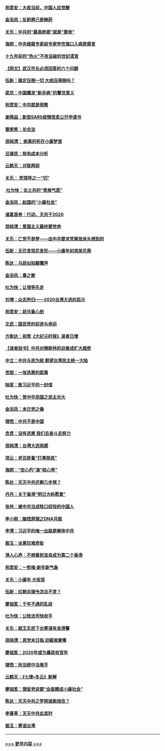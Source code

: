 #### [祝君安：大疫当前，中国人应觉醒](../pages/nsc993/n11821946.md?t=01270133) 
#### [金浴凤：反躬罪己是解药](../pages/nsc993/n11820280.md?t=01270133) 
#### [关乐：中共的“最高绝密”就是“要命”](../pages/nsc993/n11816946.md?t=01270133) 
#### [海网：中央维稳专家组专家夸完海口入病房感言](../pages/nsc993/n11815138.md?t=01270133) 
#### [十九年前的“伪火”不攻自破的世纪谎言](../pages/nsc993/n11813238.md?t=01270133) 
#### [【网文】武汉市长必须回答的六个问题](../pages/nsc993/n11813848.md?t=01270133) 
#### [伍新：稳定压倒一切 大疫压得倒吗？](../pages/nsc993/n11812634.md?t=01270133) 
#### [梁京：中国爆发“新非典”的警世意义](../pages/nsc993/n11812554.md?t=01270133) 
#### [祝君安：中共就是邪教](../pages/nsc993/n11812431.md?t=01270133) 
#### [谢燕益：新型SARS疫情信息公开申请书](../pages/nsc993/n11808840.md?t=01270133) 
#### [蜀笑笑：论合法](../pages/nsc993/n11808064.md?t=01270133) 
#### [郑纯清： 她真的死在小康梦里](../pages/nsc993/n11806623.md?t=01270133) 
#### [吕锡民：核电成本分析](../pages/nsc993/n11806284.md?t=01270133) 
#### [云鹤天：对联两则](../pages/nsc993/n11805957.md?t=01270133) 
#### [关乐： 党领导之一“切”](../pages/nsc993/n11804505.md?t=01270133) 
#### [ 吐为快：论土共的“贵族气质”](../pages/nsc993/n11804490.md?t=01270133) 
#### [金浴凤：赵国的“小康社会”](../pages/nsc993/n11804452.md?t=01270133) 
#### [诸葛高参：行动，灭共于2020](../pages/nsc993/n11804120.md?t=01270133) 
#### [郑纯清：爱国主义最终要党命](../pages/nsc993/n11802197.md?t=01270133) 
#### [关乐：亡党不是梦——由中共要求党章放床头想到的](../pages/nsc993/n11802156.md?t=01270133) 
#### [伍新：无花言现花言形——小康年初哭吴花燕](../pages/nsc993/n11800044.md?t=01270133) 
#### [陈达：马屁似拍颠覆声](../pages/nsc993/n11800010.md?t=01270133) 
#### [金浴凤：春之歌](../pages/nsc993/n11797687.md?t=01270133) 
#### [吐为快：让领导先走](../pages/nsc993/n11797512.md?t=01270133) 
#### [刘博：众志所归——2020台湾大选的启示](../pages/nsc993/n11796878.md?t=01270133) 
#### [祝君安：妖共畜心剖](../pages/nsc993/n11794273.md?t=01270133) 
#### [文武：国民党的前途与命运](../pages/nsc993/n11794198.md?t=01270133) 
#### [方能达：祝贺《大纪元时报》读者日增](../pages/nsc993/n11793807.md?t=01270133) 
#### [【读者投书】中共对穆斯林的迫害成扩大趋势](../pages/nsc993/n11791371.md?t=01270133) 
#### [中立：中共与民为敌 期望台湾民主统一大陆](../pages/nsc993/n11790392.md?t=01270133) 
#### [苦胆：一张选票的距离](../pages/nsc993/n11788914.md?t=01270133) 
#### [陆客：致习近平的一封信](../pages/nsc993/n11788867.md?t=01270133) 
#### [吐为快：贺中华民国之民主光大](../pages/nsc993/n11788618.md?t=01270133) 
#### [金浴凤：末日党之像](../pages/nsc993/n11787475.md?t=01270133) 
#### [理悟：中共不是中国](../pages/nsc993/n11787463.md?t=01270133) 
#### [念贲：没有选票  我们去奋斗去努力](../pages/nsc993/n11787398.md?t=01270133) 
#### [郑纯清：台湾大选观感](../pages/nsc993/n11786210.md?t=01270133) 
#### [项云：老百姓看“打黑除恶”](../pages/nsc993/n11785398.md?t=01270133) 
#### [海网：“空心朽”演“核心秀”](../pages/nsc993/n11783874.md?t=01270133) 
#### [陈达：天灭中共还剩几步棋？](../pages/nsc993/n11783719.md?t=01270133) 
#### [丹丹：关于香港“明日大屿愿景”](../pages/nsc993/n11783273.md?t=01270133) 
#### [张林：被中共当成牲口奴役的中国人](../pages/nsc993/n11782397.md?t=01270133) 
#### [李小刚：脑控原理之DNA共振](../pages/nsc993/n11780962.md?t=01270133) 
#### [李清：习近平的唯一出路是解体中共](../pages/nsc993/n11780866.md?t=01270133) 
#### [振玉：炎黄巨难奇耻](../pages/nsc993/n11779632.md?t=01270133) 
#### [港人心声：不想看到宝岛成为第二个香港](../pages/nsc993/n11778817.md?t=01270133) 
#### [祝君安：一剪梅‧新年新气象](../pages/nsc993/n11776340.md?t=01270133) 
#### [关乐：小康年 大役现](../pages/nsc993/n11774213.md?t=01270133) 
#### [伍新：红朝总理令怎总不灵？](../pages/nsc993/n11770813.md?t=01270133) 
#### [廖祖笙：千年不遇的乱政](../pages/nsc993/n11770373.md?t=01270133) 
#### [吐为快：公检法司快收手](../pages/nsc993/n11770359.md?t=01270133) 
#### [关乐：就王志民下台寄语有良港警](../pages/nsc993/n11769903.md?t=01270133) 
#### [郑纯清：恶党末日临 动辄挨掌嘴](../pages/nsc993/n11769356.md?t=01270133) 
#### [廖祖笙：2020年或为暴政收官年](../pages/nsc993/n11768216.md?t=01270133) 
#### [理悟：别当郎中当推手](../pages/nsc993/n11768243.md?t=01270133) 
#### [云鹤天：《七律▪冬云》新解](../pages/nsc993/n11768204.md?t=01270133) 
#### [廖祖笙：饿饭党说要“全面建成小康社会”](../pages/nsc993/n11767482.md?t=01270133) 
#### [陈达：天灭中共之罗网谁能挡住？](../pages/nsc993/n11767465.md?t=01270133) 
#### [李春草：天灭中共此其时](../pages/nsc993/n11767452.md?t=01270133) 
#### [振玉：寄语台湾](../pages/nsc993/n11767432.md?t=01270133) 

----
#### [ >>> 更早内容 <<< ](../indexes/nsc993-earlier.md)
